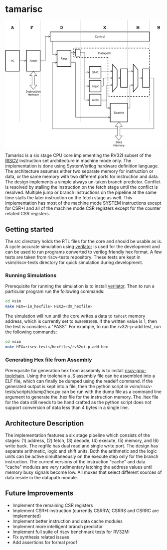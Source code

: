 # tamarisc

![Image of Tamarisc Architecture](https://raw.githubusercontent.com/tonmoy18/tamarisc/master/docs/images/architecture.png)

Tamarisc is a six stage CPU core implementing the RV32I subset of the [RISCV](https://riscv.org/specifications/) instruction set architecture in machine mode only. The implementation is done using SystemVerilog hardware definition language. The architecture assumes either two separate memory for instruction or data, or the same memory with two different ports for instruction and data. The design implements a simple always un-taken branch predictor. Conflict is resolved by stalling the instruction on the fetch stage until the conflict is resolved. Multiple jump or branch instructions on the pipeline at the same time stalls the later instruction on the fetch stage as well. This implementation has most of the machine mode SYSTEM instructions except for CSR*I and all of the machine mode CSR registers except for the counter related CSR registers.

## Getting started

The src directory holds the RTL files for the core and should be usable as is. A cycle accurate simulation using [verilator](https://www.veripool.org/wiki/verilator) is used for the development and can be used to run programs converted to verilog friendly hex format. A few tests are taken from riscv-tests repository. These tests are kept in vsim/riscv-tests directory for quick simulation during development.

### Running Simulations
Prerequisite for running the simulation is to install [verilator](https://www.veripool.org/wiki/verilator). Then to run a particular program run the following commands:
```bash
cd vsim
make HEX=<im_hexfile> HEX2=<dm_hexfile>
```

The simulation will run until the core writes a data to `tohost` memory address, which is currently set to `0x80001000`. If the written value is 1, then the test is considers a "PASS". For example, to run the rv32i-p-add test, run the following commands:

```bash
cd vsim
make HEX=riscv-tests/hexfiles/rv32ui-p-add.hex
```

### Generating Hex file from Assembly

Prerequisite for generation hex from assebmly is to install [riscv-gnu-toolchain](https://github.com/riscv/riscv-gnu-toolchain). Using the toolchain a .S assembly file can be assembled into a ELF file, which can finally be dumped using the readelf command. If the generated output is kept into a file, then the python script in vsim/riscv-tests/scripts/dump2hex.py can be run with the dump file as a command line argument to generate the .hex file for the instruction memory. The .hex file for the data still needs to be hand crafted as the python script does not support conversion of data less than 4 bytes in a single line.

## Architecture Description

The implementation features a six stage pipeline which consists of the stages: (1) address, (2) fetch, (3) decode, (4) execute, (5) memory, and (6) write back. The regfile has dual read and single write port. The design has separate arithmetic, logic and shift units. Both the arithmetic and the logic units can be active simultaneously on the execute step only for the branch instruction. The current versions of the instruction "cache" and data "cache" modules are very rudimentary latching the address values until memory busy signals become low. All muxes that select different sources of data reside in the datapath module.

## Future Improvements
* Implement the remaining CSR registers
* Implement CSR*I instruction (currently CSRRW, CSRRS and CSRRC are implemented)
* Implement better instruction and data cache modules
* Implement more intelligent branch predictor
* Implement full suite of riscv benchmark tests for RV32MI
* Fix synthesis related issues
* Add assertions for formal proof
